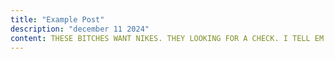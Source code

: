 ```yaml
---
title: "Example Post"
description: "december 11 2024"
content: THESE BITCHES WANT NIKES. THEY LOOKING FOR A CHECK. I TELL EM IT AIN’T LIKELY. SAID SHE NEED A RING LIKE CARMELO. MUST BE ON THAT WHITE LIKE OTHELLO. ALL YOU WANT IS NIKES.  BUT THE REAL ONES.  JUST LIKE YOU.  JUST LIKE ME.  I DON’T PLAY, I DONT MAKE TIME.  BUT IF YOU NEED DICK I GOT YOU AND I YAM FROM THE LINE.  POUR UP FOR A$AP. RIP PIMP C. RIP TRAYVON, THAT NIGGA LOOK JUST LIKE ME.  WOOO, FUCCKKINN BUZZINNN WOOOO. THAT MY LIL COUSIN, HE GOT A LIL TRADE. HIS GIRL KEEP THE SCALES, A LIL MERMAID.  WE OUT BY THE POOL SOME LIL MERMAIDS. ME AND THEM GEL, LIKE TWIGS WIT DEM BANGS. NOW THAT’S A REAL MERMAID. YOU BEEN HOLDING YOUR BREATH. WEIGHTED DOWN.  PUNK MADRE, PUNK PAPA.  HE DON’T CARE FOR ME, BUT HE CARES FOR ME.  AND THAT’S GOOD ENOUGH.  WE DON’T TALK MUCH OR NOTHING. BUT WHEN WE TALKING BOUT SOMETHING, WE HAVE GOOD DISCUSSION.  I MET HIS FRIENDS LAST WEEK. FEELS LIKE THEY’RE UP TO SOMETHING.  THAT’S GOOD FOR US.  WE’LL LET YOU GUYS PROPHESY. WE’LL LET YOU GUYS PROPHESY. WE GON SEE THE FUTURE FIRST.  WE’LL LET YOU GUYS PROPHESY.  WE GON SEE THE FUTURE FIRST.  LIVING SO THE LAST NIGHT, FEELS LIKE A PAST LIFE.  SPEAKING OF THE DON’T KNOW WHAT GOT INTO PEOPLE, DEVIL BE POSSESSING HOMIES DEMONS TRY TO BODY JUMP.  WHY YOU THINK I’M IN THIS BITCH WEARING A FUCKING YARMULKE.  ACID ON ME LIKE THE RAIN.  WEED CRUMBLES INTO GLITTER.  RAIN. GLITTER.  WE LAID OUT ON THIS WET FLOOR.  AWAY TURF, NO ASTRO.  MESMERIZED HOW THE STROBES GLOW, LOOK AT ALL THE PEOPLE FEET DANCE.  I KNOW THAT YOUR NIGGA CAME WITCHA.  BUT HE AIN’T WITCHA.  WE ONLY HUMAN AND IT’S HUMID IN THESE BALMAINS.  I MEAN MY BALLS STICKING TO MY JEANS.  WE BREATHING PHEROMONES, AMBER ROSE.  SIPPING PINK GOLD LEMONADES. FEELING.  I MAY BE YOUNGER, BUT I’LL LOOK AFTER YOU.  WE’RE NOT IN LOVE BUT I’LL , MAKE LOVE TO YOU.  WHEN YOU’RE NOT HERE, I’LL SAVE SOME FOR YOU.  I’M NOT HIM, BUT I’LL MEAN SOMETHING TO YOU.  I’LL MEAN SOMETHING TO YOU.
---
```


